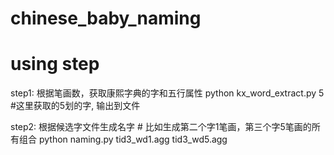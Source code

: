 # chinese_baby_naming

using step
===========

step1: 根据笔画数，获取康熙字典的字和五行属性
    python kx_word_extract.py 5  #这里获取的5划的字, 输出到文件

step2: 根据候选字文件生成名字
    # 比如生成第二个字1笔画，第三个字5笔画的所有组合
    python naming.py tid3_wd1.agg tid3_wd5.agg
    
